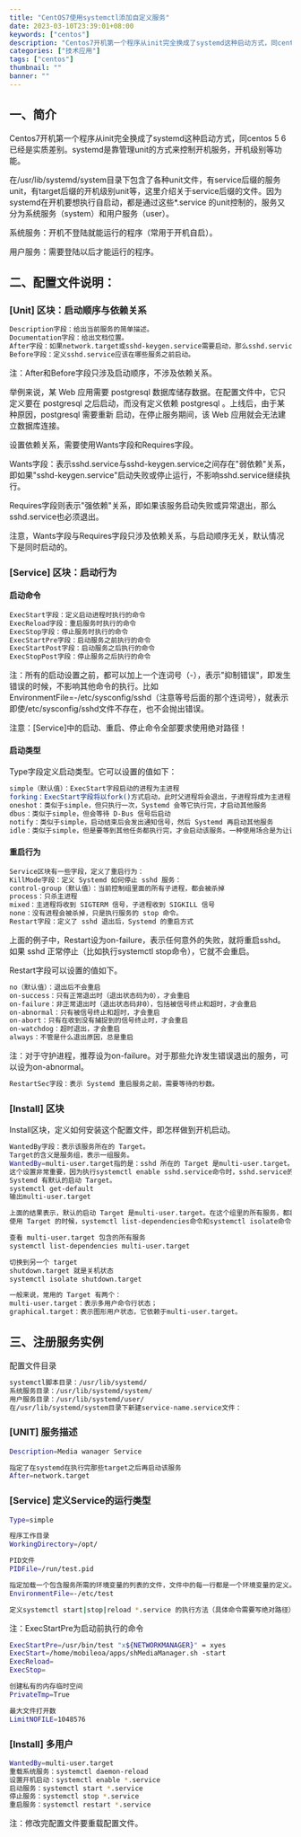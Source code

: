 ```yaml
---
title: "CentOS7使用systemctl添加自定义服务"
date: 2023-03-10T23:39:01+08:00
keywords: ["centos"]
description: "Centos7开机第一个程序从init完全换成了systemd这种启动方式，同centos 5 6已经是实质差别。systemd是靠管理unit的方式来控制开机服务，开机级别等功能。"
categories: ["技术应用"]
tags: ["centos"]
thumbnail: ""
banner: ""
---
```


## 一、简介
Centos7开机第一个程序从init完全换成了systemd这种启动方式，同centos 5 6已经是实质差别。systemd是靠管理unit的方式来控制开机服务，开机级别等功能。

在/usr/lib/systemd/system目录下包含了各种unit文件，有service后缀的服务unit，有target后缀的开机级别unit等，这里介绍关于service后缀的文件。因为systemd在开机要想执行自启动，都是通过这些*.service 的unit控制的，服务又分为系统服务（system）和用户服务（user）。

系统服务：开机不登陆就能运行的程序（常用于开机自启）。

用户服务：需要登陆以后才能运行的程序。
## 二、配置文件说明：
### [Unit] 区块：启动顺序与依赖关系
```bash
Description字段：给出当前服务的简单描述。
Documentation字段：给出文档位置。
After字段：如果network.target或sshd-keygen.service需要启动，那么sshd.service应该在它们之后启动。
Before字段：定义sshd.service应该在哪些服务之前启动。
```
注：After和Before字段只涉及启动顺序，不涉及依赖关系。

举例来说，某 Web 应用需要 postgresql 数据库储存数据。在配置文件中，它只定义要在 postgresql 之后启动，而没有定义依赖 postgresql 。上线后，由于某种原因，postgresql 需要重新
启动，在停止服务期间，该 Web 应用就会无法建立数据库连接。

设置依赖关系，需要使用Wants字段和Requires字段。

Wants字段：表示sshd.service与sshd-keygen.service之间存在"弱依赖"关系，即如果"sshd-keygen.service"启动失败或停止运行，不影响sshd.service继续执行。

Requires字段则表示"强依赖"关系，即如果该服务启动失败或异常退出，那么sshd.service也必须退出。

注意，Wants字段与Requires字段只涉及依赖关系，与启动顺序无关，默认情况下是同时启动的。

### [Service] 区块：启动行为

#### 启动命令
```bash
ExecStart字段：定义启动进程时执行的命令
ExecReload字段：重启服务时执行的命令
ExecStop字段：停止服务时执行的命令
ExecStartPre字段：启动服务之前执行的命令
ExecStartPost字段：启动服务之后执行的命令
ExecStopPost字段：停止服务之后执行的命令
```
注：所有的启动设置之前，都可以加上一个连词号（-），表示"抑制错误"，即发生错误的时候，不影响其他命令的执行。比如EnvironmentFile=-/etc/sysconfig/sshd（注意等号后面的那个连词号），就表示即使/etc/sysconfig/sshd文件不存在，也不会抛出错误。

注意：[Service]中的启动、重启、停止命令全部要求使用绝对路径！

#### 启动类型
Type字段定义启动类型。它可以设置的值如下：
```bash
simple（默认值）：ExecStart字段启动的进程为主进程
forking：ExecStart字段将以fork()方式启动，此时父进程将会退出，子进程将成为主进程（后台运行）
oneshot：类似于simple，但只执行一次，Systemd 会等它执行完，才启动其他服务
dbus：类似于simple，但会等待 D-Bus 信号后启动
notify：类似于simple，启动结束后会发出通知信号，然后 Systemd 再启动其他服务
idle：类似于simple，但是要等到其他任务都执行完，才会启动该服务。一种使用场合是为让该服务的输出，不与其他服务的输出相混合
```
#### 重启行为
```bash
Service区块有一些字段，定义了重启行为：
KillMode字段：定义 Systemd 如何停止 sshd 服务：
control-group（默认值）：当前控制组里面的所有子进程，都会被杀掉
process：只杀主进程
mixed：主进程将收到 SIGTERM 信号，子进程收到 SIGKILL 信号
none：没有进程会被杀掉，只是执行服务的 stop 命令。
Restart字段：定义了 sshd 退出后，Systemd 的重启方式
```
上面的例子中，Restart设为on-failure，表示任何意外的失败，就将重启sshd。如果 sshd 正常停止（比如执行systemctl stop命令），它就不会重启。

Restart字段可以设置的值如下。
```bash
no（默认值）：退出后不会重启
on-success：只有正常退出时（退出状态码为0），才会重启
on-failure：非正常退出时（退出状态码非0），包括被信号终止和超时，才会重启
on-abnormal：只有被信号终止和超时，才会重启
on-abort：只有在收到没有捕捉到的信号终止时，才会重启
on-watchdog：超时退出，才会重启
always：不管是什么退出原因，总是重启
```
注：对于守护进程，推荐设为on-failure。对于那些允许发生错误退出的服务，可以设为on-abnormal。
```bash
RestartSec字段：表示 Systemd 重启服务之前，需要等待的秒数。
```
### [Install] 区块
Install区块，定义如何安装这个配置文件，即怎样做到开机启动。
```bash
WantedBy字段：表示该服务所在的 Target。
Target的含义是服务组，表示一组服务。
WantedBy=multi-user.target指的是：sshd 所在的 Target 是multi-user.target。
这个设置非常重要，因为执行systemctl enable sshd.service命令时，sshd.service的一个符号链接，就会放在/etc/systemd/system目录下面的multi-user.target.wants子目录之中。
Systemd 有默认的启动 Target。
systemctl get-default
输出multi-user.target

上面的结果表示，默认的启动 Target 是multi-user.target。在这个组里的所有服务，都将开机启动。这就是为什么systemctl enable命令能设置开机启动的原因。
使用 Target 的时候，systemctl list-dependencies命令和systemctl isolate命令也很有用。

查看 multi-user.target 包含的所有服务
systemctl list-dependencies multi-user.target

切换到另一个 target
shutdown.target 就是关机状态
systemctl isolate shutdown.target

一般来说，常用的 Target 有两个：
multi-user.target：表示多用户命令行状态；
graphical.target：表示图形用户状态，它依赖于multi-user.target。
```
## 三、注册服务实例
配置文件目录
```bash
systemctl脚本目录：/usr/lib/systemd/
系统服务目录：/usr/lib/systemd/system/
用户服务目录：/usr/lib/systemd/user/
在/usr/lib/systemd/system目录下新建service-name.service文件：
```
### [UNIT] 服务描述
```bash
Description=Media wanager Service

指定了在systemd在执行完那些target之后再启动该服务
After=network.target
```
### [Service] 定义Service的运行类型
```bash
Type=simple

程序工作目录
WorkingDirectory=/opt/

PID文件
PIDFile=/run/test.pid

指定加载一个包含服务所需的环境变量的列表的文件，文件中的每一行都是一个环境变量的定义。
EnvironmentFile=-/etc/test

定义systemctl start|stop|reload *.service 的执行方法（具体命令需要写绝对路径）
```
注：ExecStartPre为启动前执行的命令
```bash
ExecStartPre=/usr/bin/test "x${NETWORKMANAGER}" = xyes
ExecStart=/home/mobileoa/apps/shMediaManager.sh -start
ExecReload=
ExecStop=

创建私有的内存临时空间
PrivateTmp=True

最大文件打开数
LimitNOFILE=1048576
```
### [Install] 多用户
```bash
WantedBy=multi-user.target
重载系统服务：systemctl daemon-reload
设置开机启动：systemctl enable *.service
启动服务：systemctl start *.service
停止服务：systemctl stop *.service
重启服务：systemctl restart *.service
```
注：修改完配置文件要重载配置文件。